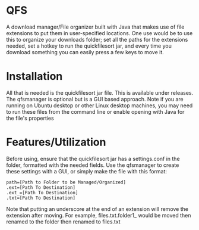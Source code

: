 # QFS
A download manager/File organizer built with Java that makes use of file extensions to put them in user-specified locations. One use would be to use this to organize your downloads folder; set all the paths for the extensions needed, set a hotkey to run the quickfilesort jar, and every time you download something you can easily press a few keys to move it.

# Installation
All that is needed is the quickfilesort jar file. This is available under releases. The qfsmanager is optional but is a GUI based approach. Note if you are running on Ubuntu desktop or other Linux desktop machines, you may need to run these files from the command line or enable opening with Java for the file's properties

# Features/Utilization
Before using, ensure that the quickfilesort jar has a settings.conf in the folder, formatted with the needed fields. Use the qfsmanager to create these settings with a GUI, or simply make the file with this format:


```
path=[Path to Folder to be Managed/Organized]
.ext=[Path To Destination]
.ext_=[Path To Destination]
.txt=[Path To Destination]
```

Note that putting an underscore at the end of an extension will remove the extension after moving. For example, files.txt.folder1_  would be moved then renamed to the folder then renamed to files.txt
